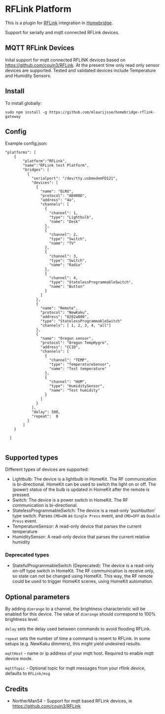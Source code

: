 # RFLink Platform
This is a plugin for [RFLink](http://www.nemcon.nl/blog2/) integration in [Homebridge](https://github.com/nfarina/homebridge).

Support for serially and mqtt connected RFLink devices.

## MQTT RFLink Devices

Inital support for mqtt connected RFLINK devices based on https://github.com/couin3/RFLink.  At the present time only read only sensor devices are supported.  Tested and validated devices include Temperature and Humidity Sensors.

## Install
To install globally:
```
sudo npm install -g https://github.com/mlaurijsse/homebridge-rflink-gateway
```

## Config
Example config.json:

```
"platforms": [
    {
        "platform":"RFLink",
        "name":"RFLink test Platform",
        "bridges": [
          {
            "serialport": "/dev/tty.usbmodemFD121",
            "devices": [
              {
                "name": "ELRO",
                "protocol": "AB400D",
                "address": "4a",
                "channels": [
                  {
                    "channel": 1,
                    "type": "Lightbulb",
                    "name": "Desk"
                  },
                  {
                    "channel": 2,
                    "type": "Switch",
                    "name": "TV"
                  },
                  {
                    "channel": 3,
                    "type": "Switch",
                    "name": "Radio"
                  },
                  {
                    "channel": 4,
                    "type": "StatelessProgrammableSwitch",
                    "name": "Button"
                  }
                ]
              },
              {
                "name": "Remote",
                "protocol": "NewKaku",
                "address": "0202a000",
                "type": "StatelessProgrammableSwitch"
                "channels": [ 1, 2, 3, 4, "all"]
              },
              {
                "name": "Oregon sensor",
                "protocol": "Oregon TempHygro",
                "address": "CC1D",
                "channels": [
                  {
                    "channel": "TEMP",
                    "type": "TemperatureSensor",
                    "name": "Test temperature"
                  },
                  {
                    "channel": "HUM",
                    "type": "HumiditySensor",
                    "name": "Test humidity"
                  }
                ]
              }
            ],
            "delay": 500,
            "repeat":  0
          }
        ]
    }

  ]


```

## Supported types
Different types of devices are supported:
* Lightbulb: The device is a lightbulb in HomeKit. The RF communication is bi-directional. HomeKit can be used to switch the light on or off. The (power) status of the bulb is updated in HomeKit after the remote is pressed.
* Switch: The device is a power switch in HomeKit. The RF communication is bi-directional.
* StatelessProgrammableSwitch: The device is a read-only 'pushbutton' type switch. Parses `CMD=ON` as `Single Press` event, and `CMD=OFF` as `Double Press` event.
* TemperatureSensor: A read-only device that parses the current temperature
* HumiditySensor:  A read-only device that parses the current relative humidity

### Deprecated types

* StatefulProgrammableSwitch (Deprecated): The device is a read-only on-off type switch in HomeKit. The RF communication is receive only, so state can not be changed using HomeKit. This way, the RF remote could be used to trigger HomeKit scenes, using HomeKit automation.

## Optional parameters
By adding `dimrange` to a channel, the brightness characteristic will be enabled for this device. The value of `dimrange` should correspond to 100% brightness level.

`delay` sets the delay used between commands to avoid flooding RFLink.

`repeat` sets the number of time a command is resent to RFLink. In some setups (e.g. NewKaku dimmers), this might yield undesired results.

`mqttHost` - name or ip address of your mqtt host.  Required to enable mqtt device mode.

`mqttTopic` - Optional topic for mqtt messages from your rflink device, defaults to `RFLink/msg`

## Credits

* NortherMan54 - Support for mqtt based RFLink devices, ie https://github.com/couin3/RFLink
